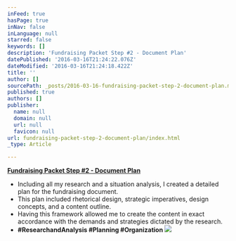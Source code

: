 ```yaml
---
inFeed: true
hasPage: true
inNav: false
inLanguage: null
starred: false
keywords: []
description: 'Fundraising Packet Step #2 - Document Plan'
datePublished: '2016-03-16T21:24:22.076Z'
dateModified: '2016-03-16T21:24:18.422Z'
title: ''
author: []
sourcePath: _posts/2016-03-16-fundraising-packet-step-2-document-plan.md
published: true
authors: []
publisher:
  name: null
  domain: null
  url: null
  favicon: null
url: fundraising-packet-step-2-document-plan/index.html
_type: Article

---
```

**[Fundraising Packet Step \#2 - Document Plan][0]**

* Including all my research and a situation analysis, I created a detailed plan for the fundraising document.
* This plan included rhetorical design, strategic imperatives, design concepts, and a content outline.
* Having this framework allowed me to create the content in exact accordance with the demands and strategies dictated by the research.
* **\#ResearchandAnalysis \#Planning \#Organization**
![](https://the-grid-user-content.s3-us-west-2.amazonaws.com/0de84832-e53a-4b6e-81fa-35db83fac7cc.png)

[0]: https://drive.google.com/file/d/0B_3Bn2B5HlnMMDFuYjUxM1FsYjg/view?usp=sharing